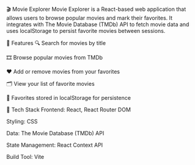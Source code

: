 🎬 Movie Explorer
Movie Explorer is a React-based web application that allows users to browse popular movies and mark their favorites. It integrates with The Movie Database (TMDb) API to fetch movie data and uses localStorage to persist favorite movies between sessions.

🚀 Features
🔍 Search for movies by title

🎞️ Browse popular movies from TMDb

❤️ Add or remove movies from your favorites

🗂️ View your list of favorite movies

💾 Favorites stored in localStorage for persistence

🧰 Tech Stack
Frontend: React, React Router DOM

Styling: CSS

Data: The Movie Database (TMDb) API

State Management: React Context API

Build Tool: Vite

